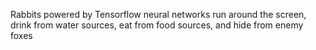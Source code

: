 Rabbits powered by Tensorflow neural networks run around the screen, drink from water sources, eat from food sources, and hide from enemy foxes
